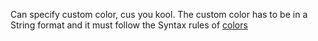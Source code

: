 Can specify custom color, cus you kool. The custom color has to be in a String format and it must follow the Syntax rules of [colors](https://github.com/Marak/colors.js)